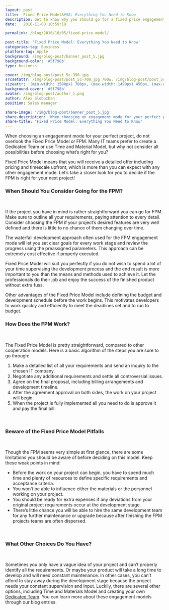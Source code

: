 ```yaml
---
layout: post
title:  Fixed Price Model&#58; Everything You Need to Know
description: Get to know why you should go for a fixed price engagement model, how it works and what its advantages and weak points are.
date:   2016-11-08 10:59:19

permalink: /blog/2016/10/05/fixed-price-model/

post-title: 'Fixed Price Model: Everything You Need to Know'
categories-tag: Business
platform-tag: Apple
background: /img/blog-post/banner_post_5.jpg
background-color: '#5f798b'
type: business

cover: /img/blog-post/post_5c-350.jpg
srcsetattr: /img/blog-post/post_5c-700.jpg 700w, /img/blog-post/post_5c-450.jpg 450w, /img/blog-post/post_5c-350.jpg 350w
sizeattr: '(min-width: 1500px) 700px, (max-width: 1499px) 450px, (max-width: 1000px) 350px, 700px'
background-cover: '#5f798b'
avatar: /img/blog-post/author_1.png
author: Alex Slobozhan
position: Sales manager

share-image: '/img/blog-post/banner_post_5.jpg'
share-description: 'When choosing an engagement mode for your perfect project, do not overlook the Fixed Price Model or FPM. Many IT teams prefer to create a Dedicated Team (ссылка) or use Time and Material Model (ссылка), but why not consider all possibilities before choosing what’s right for you?'
share-title: 'Fixed Price Model: Everything You Need to Know'
---
```


<div class="post-body p-t-6rem">
    <p>When choosing an engagement mode for your perfect project, do not overlook the Fixed Price Model or FPM. Many IT teams prefer to create a Dedicated Team or use Time and Material Model, but why not consider all possibilities before choosing what’s right for you?</p>
    <p>Fixed Price Model means that you will receive a detailed offer including pricing and timescale upfront, which is more than you can expect with any other engagement mode. Let’s take a closer look for you to decide if the FPM is right for your next project!</p>
    <h3>When Should You Consider Going for the FPM?</h3><br>
    <p>If the project you have in mind is rather straightforward you can go for FPM. Make sure to outline all your requirements, paying attention to every detail. Consider choosing the FPM if your project’s desired features are very well defined and there is little to no chance of them changing over time.</p>
    <p>The waterfall development approach often used for the FPM engagement mode will let you set clear goals for every work stage and review the progress using the preassigned parameters. This approach can be extremely cost effective if properly executed.</p>
    <p>Fixed Price Model will suit you perfectly if you do not wish to spend a lot of your time supervising the development process and the end result is more important to you than the means and methods used to achieve it. Let the professionals do their job and enjoy the success of the finished product without extra fuss.</p>
    <p>Other advantages of the Fixed Price Model include defining the budget and development schedule before the work begins. This motivates developers to work quickly and efficiently to meet the deadlines set and to run to budget.</p>
    <h3>How Does the FPM Work?</h3><br>
    <p>The Fixed Price Model is pretty straightforward, compared to other cooperation models. Here is a basic algorithm of the steps you are sure to go through:</p>
    <ol>
        <li>Make a detailed list of all your requirements and send an inquiry to the chosen IT company.</li>
        <li>Negotiate any additional requirements and settle all controversial issues.</li>
        <li>Agree on the final proposal, including billing arrangements and development timeline.</li>
        <li>After the agreement approval on both sides, the work on your project will begin.</li>
        <li>When the project is fully implemented all you need to do is approve it and pay the final bill.</li>
    </ol><br>
    <h3>Beware of the Fixed Price Model Pitfalls</h3><br>
    <p>Though the FPM seems very simple at first glance, there are some limitations you should be aware of before deciding on this model. Keep these weak points in mind:</p>
    <ul>
        <li>Before the work on your project can begin, you have to spend much time and plenty of resources to define specific requirements and acceptance criteria.</li>
        <li>You won’t be able to influence either the materials or the personnel working on your project.</li>
        <li>You should be ready for extra expenses if any deviations from your original project requirements occur at the development stage.</li>
        <li>There’s little chance you will be able to hire the same development team for any further maintenance or upgrade because after finishing the FPM projects teams are often dispersed.</li>
    </ul><br>
    <h3>What Other Choices Do You Have?</h3><br>
    <p>Sometimes you only have a vague idea of your project and can’t properly identify all the requirements. Or maybe your product will take a long time to develop and will need constant maintenance. In other cases, you can’t afford to stay away during the development stage because the project needs your constant supervision and input. Luckily, there are several other options, including Time and Materials Model and creating your own <a href="/blog/2016/09/28/is-dedicated-team-the-perfect-one-for-you/">Dedicated Team</a>. You can learn more about these engagement models through our blog entries.</p>
</div>